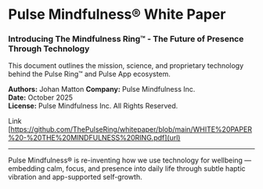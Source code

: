 # Pulse Mindfulness® White Paper

### Introducing The Mindfulness Ring™ - The Future of Presence Through Technology

This document outlines the mission, science, and proprietary technology behind the Pulse Ring™ and Pulse App ecosystem.

**Authors:** Johan Matton
**Company:** Pulse Mindfulness Inc.  
**Date:** October 2025  
**License:** Pulse Mindfulness Inc. All Rights Reserved.

Link [https://github.com/ThePulseRing/whitepaper/blob/main/WHITE%20PAPER%20-%20THE%20MINDFULNESS%20RING.pdf](url)

---

Pulse Mindfulness® is re-inventing how we use technology for wellbeing — embedding calm, focus, and presence into daily life through subtle haptic vibration and app-supported self-growth.
